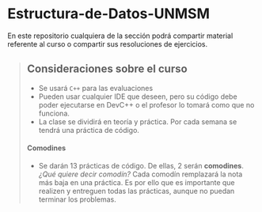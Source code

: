 # Estructura-de-Datos-UNMSM

En este repositorio cualquiera de la sección podrá compartir material referente al curso o compartir sus resoluciones de ejercicios.

>## Consideraciones sobre el curso
>
> - Se usará `C++` para las evaluaciones
> - Pueden usar cualquier IDE que deseen, pero su código debe  poder ejecutarse en DevC++ o el profesor lo tomará como que no funciona.
> - La clase se dividirá en teoría y práctica. Por cada semana se tendrá una práctica de código.
>
>#### Comodines
>
> - Se darán 13 prácticas de código. De ellas, 2 serán **comodines**.
> _¿Qué quiere decir comodín?_
> Cada comodín remplazará la nota más baja en una práctica. Es por ello que es importante que realizen y entreguen todas las prácticas, aunque no puedan terminar los problemas.

